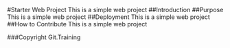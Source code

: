 #Starter Web Project
This is a simple web project
##Introduction
##Purpose
This is a simple web project
##Deployment
This is a simple web project
##How to Contribute
This is a simple web project

###Copyright
Git.Training